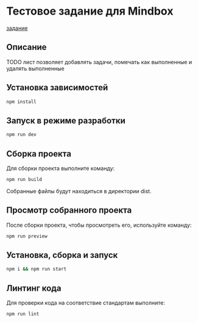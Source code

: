 # Тестовое задание для Mindbox

[задание](https://docs.google.com/document/d/15QkApDkQqtzLSVW7Fpyluwj-BvUIHFXBjvvFCe77Aaw/edit)

## Описание

TODO лист позволяет добавлять задачи, помечать как выполненные и удалять выполненные

## Установка зависимостей

```bash
npm install
```

## Запуск в режиме разработки

```bash
npm run dev
```

## Сборка проекта

Для сборки проекта выполните команду:

```bash
npm run build
```

Собранные файлы будут находиться в директории dist.

## Просмотр собранного проекта

После сборки проекта, чтобы просмотреть его, используйте команду:

```bash
npm run preview
```

## Установка, сборка и запуск

```bash
npm i && npm run start
```

## Линтинг кода

Для проверки кода на соответствие стандартам выполните:

```bash
npm run lint
```
